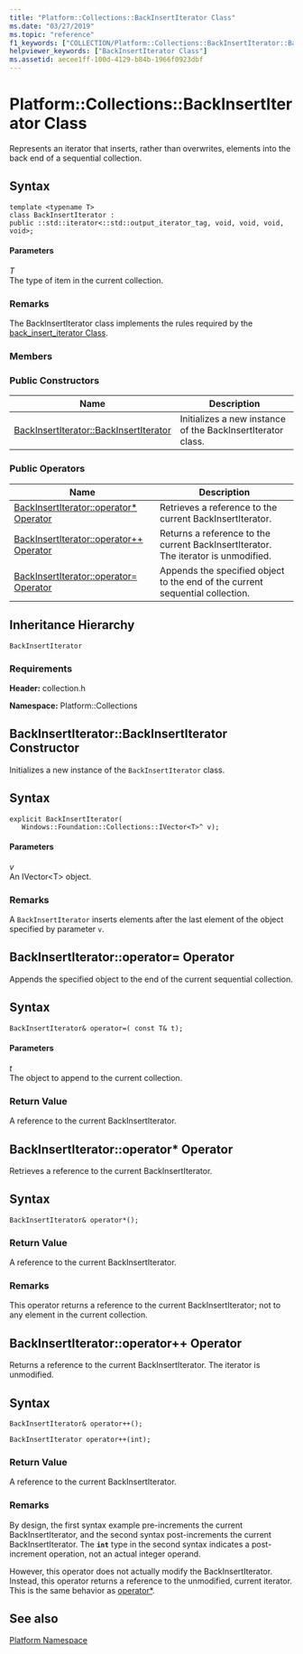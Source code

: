 ```yaml
---
title: "Platform::Collections::BackInsertIterator Class"
ms.date: "03/27/2019"
ms.topic: "reference"
f1_keywords: ["COLLECTION/Platform::Collections::BackInsertIterator::BackInsertIterator"]
helpviewer_keywords: ["BackInsertIterator Class"]
ms.assetid: aecee1ff-100d-4129-b84b-1966f0923dbf
---
```

# Platform::Collections::BackInsertIterator Class

Represents an iterator that inserts, rather than overwrites, elements into the back end of a sequential collection.

## Syntax

```
template <typename T>
class BackInsertIterator :
public ::std::iterator<::std::output_iterator_tag, void, void, void, void>;
```

#### Parameters

*T*<br/>
The type of item in the current collection.

### Remarks

The BackInsertIterator class implements the rules required by the [back_insert_iterator Class](../standard-library/back-insert-iterator-class.md).

### Members

### Public Constructors

|Name|Description|
|----------|-----------------|
|[BackInsertIterator::BackInsertIterator](#ctor)|Initializes a new instance of the BackInsertIterator class.|

### Public Operators

|Name|Description|
|----------|-----------------|
|[BackInsertIterator::operator* Operator](#operator-dereference)|Retrieves a reference to the current BackInsertIterator.|
|[BackInsertIterator::operator++ Operator](#operator-increment)|Returns a reference to the current BackInsertIterator. The iterator is unmodified.|
|[BackInsertIterator::operator= Operator](#operator-assign)|Appends the specified object to the end of the current sequential collection.|

## Inheritance Hierarchy

`BackInsertIterator`

### Requirements

**Header:** collection.h

**Namespace:** Platform::Collections

## <a name="ctor"></a> BackInsertIterator::BackInsertIterator Constructor

Initializes a new instance of the `BackInsertIterator` class.

## Syntax

```
explicit BackInsertIterator(
   Windows::Foundation::Collections::IVector<T>^ v);
```

#### Parameters

*v*<br/>
An IVector\<T> object.

### Remarks

A `BackInsertIterator` inserts elements after the last element of the object specified by parameter `v`.

## <a name="operator-assign"></a> BackInsertIterator::operator= Operator

Appends the specified object to the end of the current sequential collection.

## Syntax

```
BackInsertIterator& operator=( const T& t);
```

#### Parameters

*t*<br/>
The object to append to the current collection.

### Return Value

A reference to the current BackInsertIterator.

## <a name="operator-dereference"></a> BackInsertIterator::operator* Operator

Retrieves a reference to the current BackInsertIterator.

## Syntax

```
BackInsertIterator& operator*();
```

### Return Value

A reference to the current BackInsertIterator.

### Remarks

This operator returns a reference to the current BackInsertIterator; not to any element in the current collection.

## <a name="operator-increment"></a> BackInsertIterator::operator++ Operator

Returns a reference to the current BackInsertIterator. The iterator is unmodified.

## Syntax

```
BackInsertIterator& operator++();

BackInsertIterator operator++(int);
```

### Return Value

A reference to the current BackInsertIterator.

### Remarks

By design, the first syntax example pre-increments the current BackInsertIterator, and the second syntax post-increments the current BackInsertIterator. The **`int`** type in the second syntax indicates a post-increment operation, not an actual integer operand.

However, this operator does not actually modify the BackInsertIterator. Instead, this operator returns a reference to the unmodified, current iterator. This is the same behavior as [operator*](#operator-dereference).

## See also

[Platform Namespace](platform-namespace-c-cx.md)
